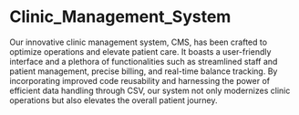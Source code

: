 # Clinic_Management_System
Our innovative clinic management system, CMS, has been crafted to optimize operations and elevate patient care. It boasts a user-friendly interface and a plethora of functionalities such as streamlined staff and patient management, precise billing, and real-time balance tracking. By incorporating improved code reusability and harnessing the power of efficient data handling through CSV, our system not only modernizes clinic operations but also elevates the overall patient journey.
